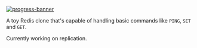 [![progress-banner](https://backend.codecrafters.io/progress/redis/25b3e7f3-967d-41cf-abbd-3fecca398213)](https://app.codecrafters.io/users/pgtuk?r=2qF)

A toy Redis clone that's capable of handling
basic commands like `PING`, `SET` and `GET`.

Currently working on replication.